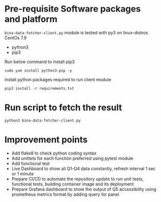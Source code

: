 # Pre-requisite Software packages and platform

`bina-data-fetcher-client.py` module is tested with py3 on linux-distros CentOs 7.9

- python3
- pip3

Run below command to install pip3

`sudo yum install python3-pip -y`

Install python packages required to run client module

`pip3 install -r requirements.txt`

# Run script to fetch the result

`python3 bina-data-fetcher-client.py`

# Improvement points
- Add flake8 to check python coding syntax
- Add unittets for each function preferred using pytest module
- Add functional test
- Live Dashboard to show all Q1-Q4 data constantly, refresh interval 1 sec or 1 minute
- Prepare CI/CD to automate the repository update to run  unit tests, functional tests, building container image and its deployment
- Prepare Grafana dashboard to show the output of Q5 accessibility using prometheus metrics format by adding query for panel
